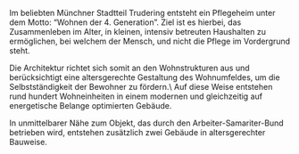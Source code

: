 Im beliebten Münchner Stadtteil Trudering entsteht ein Pflegeheim unter dem Motto: “Wohnen der 4. Generation”. Ziel ist es hierbei, das Zusammenleben im Alter, in kleinen, intensiv betreuten Haushalten zu ermöglichen, bei welchem der Mensch, und nicht die Pflege im Vordergrund steht.

Die Architektur richtet sich somit an den Wohnstrukturen aus und berücksichtigt eine altersgerechte Gestaltung des Wohnumfeldes, um die Selbstständigkeit der Bewohner zu fördern.\\
Auf diese Weise entstehen rund hundert Wohneinheiten in einem modernen und gleichzeitig auf energetische Belange optimierten Gebäude.

In unmittelbarer Nähe zum Objekt, das durch den Arbeiter-Samariter-Bund betrieben wird, entstehen zusätzlich zwei Gebäude in altersgerechter Bauweise.
